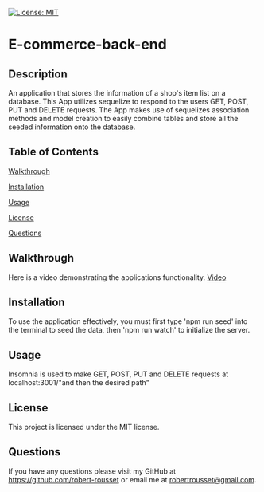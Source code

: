 [![License: MIT](https://img.shields.io/badge/License-MIT-yellow.svg)](https://opensource.org/licenses/MIT)
 # E-commerce-back-end 
## Description
An application that stores the information of a shop's item list on a database. This App utilizes sequelize to respond to the users GET, POST, PUT and DELETE requests. The App makes use of sequelizes association methods and model creation to easily combine tables and store all the seeded information onto the database. 
## Table of Contents

[Walkthrough](#walkthrough)

[Installation](#installation)

[Usage](#usage)

[License](#license)

[Questions](#questions)

## Walkthrough
Here is a video demonstrating the applications functionality.
[Video](https://drive.google.com/file/d/1ZZu4rfONA0-n0OLdDQZd1XV6hNMnA7A4/view?usp=sharing)

## Installation
To use the application effectively, you must first type 'npm run seed' into the terminal to seed the data, then 'npm run watch' to initialize the server. 

## Usage
Insomnia is used to make GET, POST, PUT and DELETE requests at localhost:3001/"and then the desired path" 

## License
This project is licensed under the MIT license.

## Questions
 If you have any questions please visit my GitHub at https://github.com/robert-rousset or email me at robertrousset@gmail.com.